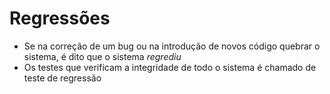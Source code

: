 # Regressões

- Se na correção de um bug ou na introdução de novos código quebrar o sistema, é dito que o sistema *regrediu*
- Os testes que verificam a integridade de todo o sistema é chamado de teste de regressão